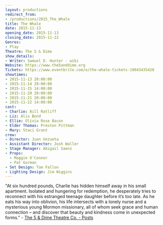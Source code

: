 ```yaml
---
layout: productions
redirect_from:
- /productions/2015_The_Whale
title: The Whale
date: 2015-11-13
opening_date: 2015-11-13
closing_date: 2015-11-22
Genres: 
- Play
Theatre: The 5 & Dime
show_details:
- Writer: Samuel D. Hunter - wiki
Website: https://www.the5anddime.org
Tickets: https://www.eventbrite.com/e/the-whale-tickets-19043435428
showtimes:
- 2015-11-13 20:00:00
- 2015-11-14 20:00:00
- 2015-11-15 14:00:00
- 2015-11-20 20:00:00
- 2015-11-21 20:00:00
- 2015-11-22 14:00:00
cast:
- Charlie: Bill Ratliff
- Liz: Alix Bond
- Ellie: Olivia Rose Bacon
- Elder Thomas: Preston Pittman
- Mary: Staci Grant
crew:
- Director: Juan Unzueta
- Assistant Director: Josh Waller
- Stage Manager: Abigail Saenz
- Props:
  - Maggie O'Connor
  - Pat Gorman
- Set Design: Tom Fallon
- Lighting Design: Jim Wiggins
---
```

"At six hundred pounds, Charlie has hidden himself away in his small apartment. Isolated and hungering for redemption, he desperately tries to reconnect with his estranged teenage daughter before it’s too late. As he eats his way into oblivion, his life intersects with a lonely nurse and a mysterious young Mormon missionary, all of whom seek grace and human connection – and discover that beauty and kindness come in unexpected forms." - [The 5 & Dime Theatre Co. - Posts](https://www.facebook.com/The5andDime/posts/1076410805710848)
